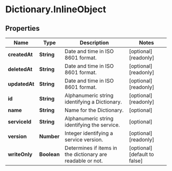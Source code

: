 # Dictionary.InlineObject

## Properties

Name | Type | Description | Notes
------------ | ------------- | ------------- | -------------
**createdAt** | **String** | Date and time in ISO 8601 format. | [optional] [readonly] 
**deletedAt** | **String** | Date and time in ISO 8601 format. | [optional] [readonly] 
**updatedAt** | **String** | Date and time in ISO 8601 format. | [optional] [readonly] 
**id** | **String** | Alphanumeric string identifying a Dictionary. | [optional] [readonly] 
**name** | **String** | Name for the Dictionary. | [optional] 
**serviceId** | **String** | Alphanumeric string identifying the service. | [optional] 
**version** | **Number** | Integer identifying a service version. | [optional] [readonly] 
**writeOnly** | **Boolean** | Determines if items in the dictionary are readable or not. | [optional] [default to false]



